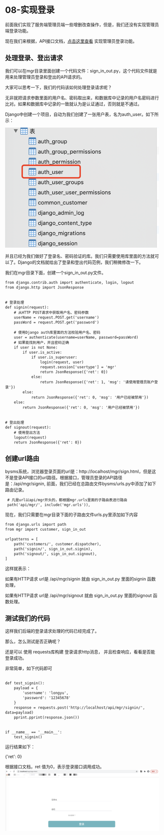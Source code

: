 # 08-实现登录

前面我们实现了服务端管理员端一些增删改查操作，但是，我们还没有实现管理员端登录功能。

现在我们来根据，API接口文档，[点击这里查看](http://www.python3.vip/tut/webdev/django/doc_api_v1_0/) 实现管理员登录功能。


## 处理登录、登出请求


我们可以在mgr目录里面创建一个代码文件：sign_in_out.py，这个代码文件就是用来处理管理员登录和登出的API请求的。

大家可以思考一下，我们的代码该如何处理登录请求呢？

无非就把请求参数里面的用户名、密码取出来，和数据库中记录的用户名密码进行比对。如果和数据库中记录的一致就认为是认证通过，否则就是不通过。

Django中创建一个项目，自动为我们创建了一张用户表，名为auth_user。如下所示：

![](_v_images/20201130163958693_524250802.png)


并且已经为我们做好了登录名、密码验证的库。我们只需要使用库里面的方法就可以了。Django的文档就给出了登录和登出代码范例，我们稍微修改一下。

我们在mgr目录下面，创建一个sign_in_out.py文件。

```
from django.contrib.auth import authenticate, login, logout
from django.http import JsonResponse


# 登录处理
def signin(request):
    # 从HTTP POST请求中获取用户名、密码参数
    userName = request.POST.get('username')
    passWord = request.POST.get('password')

    # 使用Django auth库里面的方法校验用户名、密码
    user = authenticate(username=userName, password=passWord)
    # 如果能找到用户，并且密码正确
    if user is not None:
        if user.is_active:
            if user.is_superuser:
                login(request, user)
                request.session['usertype'] = 'mgr'
                return JsonResponse({'ret': 0})
            else:
                return JsonResponse({'ret': 1, 'msg': '请使用管理员账户登录'})
        else:
            return JsonResponse({'ret': 0, 'msg': '用户已经被禁用'})
    else:
        return JsonResponse({'ret': 0, 'msg': '用户已经被禁用'})


# 登出处理
def signout(request):
    # 使用登出方法
    logout(request)
    return JsonResponse({'ret': 0})

```



## 创建url路由


bysms系统，浏览器登录页面的url是：http://localhost/mgr/sign.html，但是这不是登录API接口的url路径。根据接口，管理员登录的API路径是：/api/mgr/signin, 前面，我们已经在总路由文件bysms/urls.py中添加了如下路由记录。

```
 # 凡是url以api/mgr开头的，都根据mgr.urls里面的子路由表进行路由
 path('api/mgr/', include('mgr.urls')),
```

现在，我们只需要在mgr目录下面的子路由文件urls.py里添加如下内容

```
from django.urls import path
from mgr import customer, sign_in_out

urlpatterns = [
    path('customers/', customer.dispatcher),
    path('signin/', sign_in_out.signin),
    path('signout/', sign_in_out.signout),
]
```

这样就表示：

如果有HTTP请求 url是 /api/mgr/signin 就由 sign_in_out.py 里面的signin 函数处理，

如果有HTTP请求 url是 /api/mgr/signout 就由 sign_in_out.py 里面的signout 函数处理。


##   测试我们的代码


这样我们后端的登录请求处理的代码已经完成了。

那么，怎么测试是否正确呢？

还是可以 使用 requests库构建 登录请求http消息， 并且检查响应，看看是否能登录成功。

非常简单，如下代码即可

```

def test_signin():
    payload = {
        'username': 'longyu',
        'password': '12345678'
    }
    response = requests.post('http://localhost/api/mgr/signin/', data=payload)
    pprint.pprint(response.json())


if __name__ == '__main__':
    test_signin()

```

运行结果如下：

{'ret': 0}

根据接口文档，ret 值为0，表示登录接口调用成功。
![](_v_images/20201130170801048_2105309220.png)


